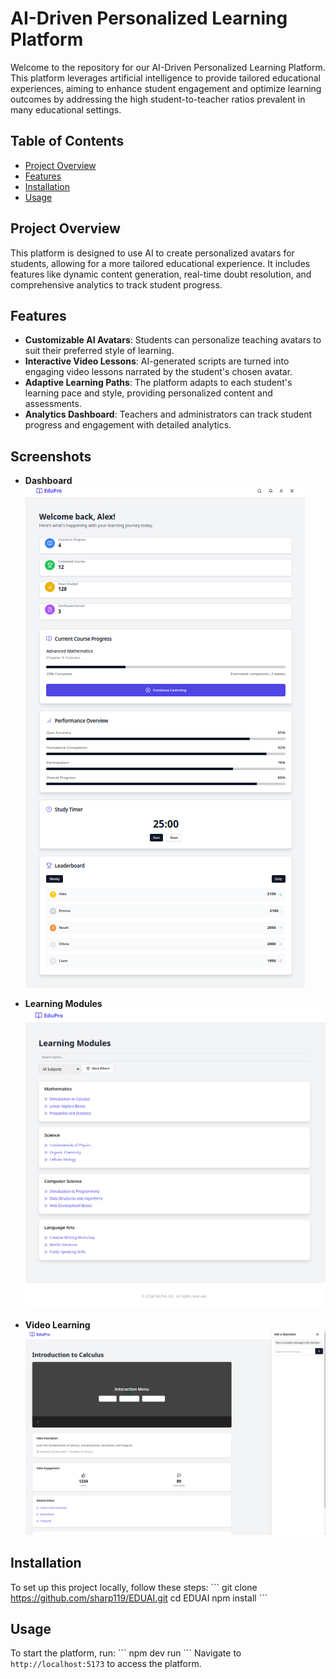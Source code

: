 
# AI-Driven Personalized Learning Platform

Welcome to the repository for our AI-Driven Personalized Learning Platform. This platform leverages artificial intelligence to provide tailored educational experiences, aiming to enhance student engagement and optimize learning outcomes by addressing the high student-to-teacher ratios prevalent in many educational settings.

## Table of Contents
- [Project Overview](#project-overview)
- [Features](#features)
- [Installation](#installation)
- [Usage](#usage)


## Project Overview
This platform is designed to use AI to create personalized avatars for students, allowing for a more tailored educational experience. It includes features like dynamic content generation, real-time doubt resolution, and comprehensive analytics to track student progress.

## Features
- **Customizable AI Avatars**: Students can personalize teaching avatars to suit their preferred style of learning.
- **Interactive Video Lessons**: AI-generated scripts are turned into engaging video lessons narrated by the student's chosen avatar.
- **Adaptive Learning Paths**: The platform adapts to each student's learning pace and style, providing personalized content and assessments.
- **Analytics Dashboard**: Teachers and administrators can track student progress and engagement with detailed analytics.

## Screenshots
- **Dashboard**
[![Dashboard](/assests/screenshots/dashboard.png )](https://claude.site/artifacts/aa7fcea5-7f58-4c9a-8bac-d61992e6dc4b)

- **Learning Modules**
[![Learning Modules](/assests/screenshots/learning_module_page.png)](https://claude.site/artifacts/43d6dfe6-ca45-4086-ba7a-220aa13e99f7)

- **Video Learning**
[![Video Learning](/assests/screenshots/video_learning.png)](https://claude.site/artifacts/4cc97867-f0ea-4d2c-9c16-41cd484bfd0b)


## Installation
To set up this project locally, follow these steps:
\`\`\`
git clone https://github.com/sharp119/EDUAI.git
cd EDUAI
npm install
\`\`\`

## Usage
To start the platform, run:
\`\`\`
npm dev run
\`\`\`
Navigate to `http://localhost:5173` to access the platform.



